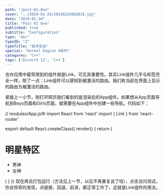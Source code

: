 ```yaml
---
path: "/post-01-One"
cover: "../2019-01-24/20190225002814.jpg"
date: "2019-01-24"
title: "Post 01 One"
published: true
subtitle: "Configuration"
type: "dev"
typeID: "2"
typeTitle: "技术杂谈"
special: "Unreal Engine 4系列"
categores: "C++"
tags: ['DirectX 12', 'C++']
---
```


也许应用中最常用到的组件就是Link，可见其重要性。其实Link组件几乎与<a>标签完全一样，除了一点：Link组件可以感知到被激活的路由。我们称当前在界面上显示的路由为被激活的路由。

紧接上一小节，刚打开网页我们看到的是渲染后的App组件。如果想从App页面导航到Boys页面和Girls页面，就需要在App组件中创建一些导航。代码如下：

// modules/App.js中
import React from 'react'
import { Link } from 'react-router'

export default React.createClass({
  render() {
    return (
      <div>
        <h1>明星特区</h1>
        <ul role="nav">
          <li><Link to="/boys">男神</Link></li>
          <li><Link to="/girls">女神</Link></li>
        </ul>
      </div>
    )
  }
})
现在再去打包运行（方法见上一节，以后不再重复说了哈），点击访问测试，你会惊奇的发现，点链接、回退、前进，都正常工作了。这就是Link组件的用法。
